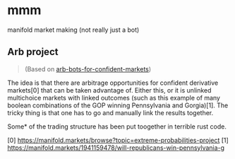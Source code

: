 # mmm
manifold market making (not really just a bot)


## Arb project

> (Based on [arb-bots-for-confident-markets](https://github.com/EvanDaniel/arb-bots-for-confident-markets))

The idea is that there are arbitrage opportunities for confident derivative markets[0] that can be taken advantage of. Either this, or it is unlinked multichoice markets with linked outcomes (such as this example of many boolean combinations of the GOP winning Pennsylvania and Gorgia)[1]. The tricky thing is that one has to go and manually link the results together.

Some* of the trading structure has been put toogether in terrible rust code.


[0] https://manifold.markets/browse?topic=extreme-probabilities-project
[1] https://manifold.markets/1941159478/will-republicans-win-pennsylvania-g
